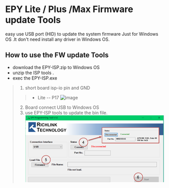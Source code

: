 # EPY Lite / Plus /Max Firmware update Tools
easy use USB port (HID) to update the system firmware 
Just for Windows OS .It don't need install any driver in Windows OS.

## How to use the FW update Tools 
* download the EPY-ISP.zip to Windows OS 
* unzip the ISP tools .
* exec the EPY-ISP.exe 
> 1. short board isp-io pin and GND  
> > * Lite -- P17 
![image](https://github.com/WrightWuTW/ePy-Lite/blob/main/Tools/Lite-Pin.png)
> 2. Board connect USB to Windows OS
> 3. use EPY-ISP tools to update the bin file.
![image](https://github.com/WrightWuTW/ePy-Lite/blob/main/Tools/EPY-ISP.png)
